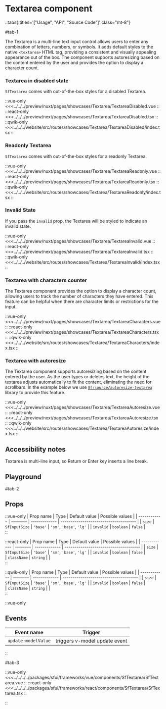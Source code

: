 # Textarea component

::tabs{:titles='["Usage", "API", "Source Code"]' class="mt-8"}

#tab-1

The Textarea is a multi-line text input control allows users to enter any combination of letters, numbers, or symbols. It adds default styles to the native `<textarea>` HTML tag, providing a consistent and visually appealing appearance out of the box. The component supports autoresizing based on the content entered by the user and provides the option to display a character count.

### Textarea in disabled state

`SfTextarea` comes with out-of-the-box styles for a disabled Textarea.

<Showcase showcase-name="Textarea/TextareaDisabled">

::vue-only
<<<../../../preview/nuxt/pages/showcases/Textarea/TextareaDisabled.vue
::
::react-only
<<<../../../preview/next/pages/showcases/Textarea/TextareaDisabled.tsx
::
::qwik-only
<<<../../../website/src/routes/showcases/Textarea/TextareaDisabled/index.tsx
::

</Showcase>

### Readonly Textarea

`SfTextarea` comes with out-of-the-box styles for a readonly Textarea.

<Showcase showcase-name="Textarea/TextareaReadonly">

::vue-only
<<<../../../preview/nuxt/pages/showcases/Textarea/TextareaReadonly.vue
::
::react-only
<<<../../../preview/next/pages/showcases/Textarea/TextareaReadonly.tsx
::
::qwik-only
<<<../../../website/src/routes/showcases/Textarea/TextareaReadonly/index.tsx
::
</Showcase>

### Invalid State

If you pass the `invalid` prop, the Textarea will be styled to indicate an invalid state.

<Showcase showcase-name="Textarea/TextareaInvalid" style="min-height: 200px;">

::vue-only
<<<../../../preview/nuxt/pages/showcases/Textarea/TextareaInvalid.vue
::
::react-only
<<<../../../preview/next/pages/showcases/Textarea/TextareaInvalid.tsx
::
::qwik-only
<<<../../../website/src/routes/showcases/Textarea/TextareaInvalid/index.tsx
::
</Showcase>

### Textarea with characters counter

The Textarea component provides the option to display a character count, allowing users to track the number of characters they have entered. This feature can be helpful when there are character limits or restrictions for the input.

<Showcase showcase-name="Textarea/TextareaCharacters">

::vue-only
<<<../../../preview/nuxt/pages/showcases/Textarea/TextareaCharacters.vue
::
::react-only
<<<../../../preview/next/pages/showcases/Textarea/TextareaCharacters.tsx
::
::qwik-only
<<<../../../website/src/routes/showcases/Textarea/TextareaCharacters/index.tsx
::
</Showcase>

### Textarea with autoresize

The Textarea component supports autoresizing based on the content entered by the user. As the user types or deletes text, the height of the textarea adjusts automatically to fit the content, eliminating the need for scrollbars. In the example below we use [`@frsource/autoresize-textarea`](https://www.frsource.org/autoresize-textarea/) library to provide this feature.

<Showcase showcase-name="Textarea/TextareaAutoresize">

::vue-only
<<<../../../preview/nuxt/pages/showcases/Textarea/TextareaAutoresize.vue
::
::react-only
<<<../../../preview/next/pages/showcases/Textarea/TextareaAutoresize.tsx
::
::qwik-only
<<<../../../website/src/routes/showcases/Textarea/TextareaAutoresize/index.tsx
::
</Showcase>

## Accessibility notes

Textarea is multi-line input, so Return or Enter key inserts a line break.

## Playground

<Generate style="height: 600px;"/>

#tab-2

## Props

::vue-only
| Prop name | Type | Default value | Possible values |
| ------------ | -------- | ------------- | -------------------------------------- |
| `size` | `SfInputSize` | `'base'` | `'sm'`, `'base'`, `'lg'` |
| `invalid` | `boolean` | `false` |  
::

::react-only
| Prop name | Type | Default value | Possible values |
| ------------ | -------- | ------------- | -------------------------------------- |
| `size` | `SfInputSize` | `'base'` | `'sm'`, `'base'`, `'lg'` |
| `invalid` | `boolean` | `false` |  
| `className` | `string` | |  
::

::qwik-only
| Prop name | Type | Default value | Possible values |
| ------------ | -------- | ------------- | -------------------------------------- |
| `size` | `SfInputSize` | `'base'` | `'sm'`, `'base'`, `'lg'` |
| `invalid` | `boolean` | `false` |  
| `className` | `string` | |  
::

::vue-only

## Events

| Event name          | Trigger                       |
| ------------------- | ----------------------------- |
| `update:modelValue` | triggers v-model update event |

::

#tab-3

::vue-only
<<<../../../../packages/sfui/frameworks/vue/components/SfTextarea/SfTextarea.vue
::
::react-only
<<<../../../../packages/sfui/frameworks/react/components/SfTextarea/SfTextarea.tsx
::

::
